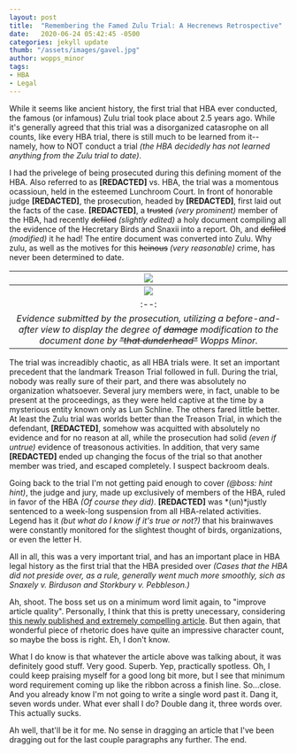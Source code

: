 ```yaml
---
layout: post
title:  "Remembering the Famed Zulu Trial: A Hecrenews Retrospective"
date:   2020-06-24 05:42:45 -0500
categories: jekyll update
thumb: "/assets/images/gavel.jpg"
author: wopps_minor
tags:
- HBA
- Legal
---
```


While it seems like ancient history, the first trial that HBA ever conducted, the famous (or infamous) Zulu trial took place about 2.5 years ago. While it's generally agreed that this trial was a disorganized catasrophe on all counts, like every HBA trial, there is still much to be learned from it-- namely, how to NOT conduct a trial *(the HBA decidedly has not learned anything from the Zulu trial to date)*.

I had the privelege of being prosecuted during this defining moment of the HBA. Also referred to as **[REDACTED]** vs. HBA, the trial was a momentous ocassioun, held in the esteemed Lunchroom Court. In front of honorable judge **[REDACTED]**, the prosecution, headed by **[REDACTED]**, first laid out the facts of the case. **[REDACTED]**, a ~~trusted~~ *(very prominent)* member of the HBA, had recently ~~defiled~~ *(slightly edited)* a holy document compiling all the evidence of the Hecretary Birds and Snaxii into a report. Oh, and ~~defiled~~ *(modified)* it he had! The entire document was converted into Zulu. Why zulu, as well as the motives for this ~~heinous~~ *(very reasonable)* crime, has never been determined to date.

| ![](https://hecrenews.github.io/assets/images/evidence_and_report.JPG) |
| :--: |
| ![](https://hecrenews.github.io/assets/images/evidence_and_report_zulufied.JPG) | 
|:--:| 
| *Evidence submitted by the prosecution, utilizing a before-and-after view to display the degree of ~~damage~~ modification to the document done by ~~"that dunderhead"~~ Wopps Minor.* |

The trial was increadibly chaotic, as all HBA trials were. It set an important precedent that the landmark Treason Trial followed in full. During the trial, nobody was really sure of their part, and there was absolutely no organization whatsoever. Several jury members were, in fact, unable to be present at the proceedings, as they were held captive at the time by a mysterious entity known only as Lun Schline. The others fared little better. At least the Zulu trial was worlds better than the Treason Trial, in which the defendant, **[REDACTED]**, somehow was acquitted with absolutely no evidence and for no reason at all, while the prosecution had solid *(even if untrue)* evidence of treasonous activities. In addition, that very same **[REDACTED]** ended up changing the focus of the trial so that another member was tried, and escaped completely. I suspect backroom deals.

Going back to the trial I'm not getting paid enough to cover *(@boss: *hint hint*)*, the judge and jury, made up exclusively of members of the HBA, ruled in favor of the HBA *(Of course they did)*. **[REDACTED]** was *(un)*justly sentenced to a week-long suspension from all HBA-related activities. Legend has it *(but what do I know if it's true or not?)* that his brainwaves were constantly monitored for the slightest thought of birds, organizations, or even the letter H. 

All in all, this was a very important trial, and has an important place in HBA legal history as the first trial that the HBA presided over *(Cases that the HBA did not preside over, as a rule, generally went much more smoothly, sich as Snaxely v. Birduson and Storkbury v. Pebbleson.)*

Ah, shoot. The boss set us on a minimum word limit again, to "improve article quality". Personally, I think that this is pretty unecessary, considering [this newly published and extremely compelling article](https://hecrenews.github.io/jekyll/update/2020/06/21/persuasive-article.html). But then again, that wonderful piece of rhetoric does have quite an impressive character count, so maybe the boss is right. Eh, I don't know. 

What I do know is that whatever the article above was talking about, it was definitely good stuff. Very good. Superb. Yep, practically spotless. Oh, I could keep praising myself for a good long bit more, but I see that minimum word requirement coming up like the ribbon across a finish line. So...close. And you already know I'm not going to write a single word past it. 
Dang it, seven words under. What ever shall I do? 
Double dang it, three words over. This actually sucks.

Ah well, that'll be it for me. No sense in dragging an article that I've been dragging out for the last couple paragraphs any further. The end. 
